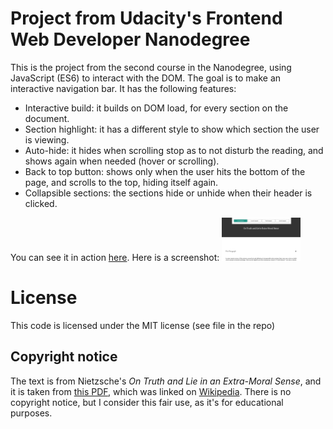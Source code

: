 # Project from Udacity's Frontend Web Developer Nanodegree
This is the project from the second course in the Nanodegree, using JavaScript
(ES6) to interact with the DOM. The goal is to make an interactive navigation
bar. It has the following features:
* Interactive build: it builds on DOM load, for every section on the
  document.
* Section highlight: it has a different style to show which section the user
  is viewing.
* Auto-hide: it hides when scrolling stop as to not disturb the reading, and
  shows again when needed (hover or scrolling).
* Back to top button: shows only when the user hits the bottom of the page, and
  scrolls to the top, hiding itself again.
* Collapsible sections: the sections hide or unhide when their header is clicked.

You can see it in action [here](https://pablomartan.es/projects/landing-page/index.html).
Here is a screenshot:
<img style="width: 25%" src="./screenshot.png" />

# License
This code is licensed under the MIT license (see file in the repo)

## Copyright notice
The text is from Nietzsche's _On Truth and Lie in an Extra-Moral Sense_, and it is
taken from [this PDF](https://jpcatholic.edu/NCUpdf/Nietzsche.pdf), which was
linked on [Wikipedia](https://en.wikipedia.org/wiki/On_Truth_and_Lies_in_a_Nonmoral_Sense).
There is no copyright notice, but I consider this fair use, as it's for
educational purposes.
